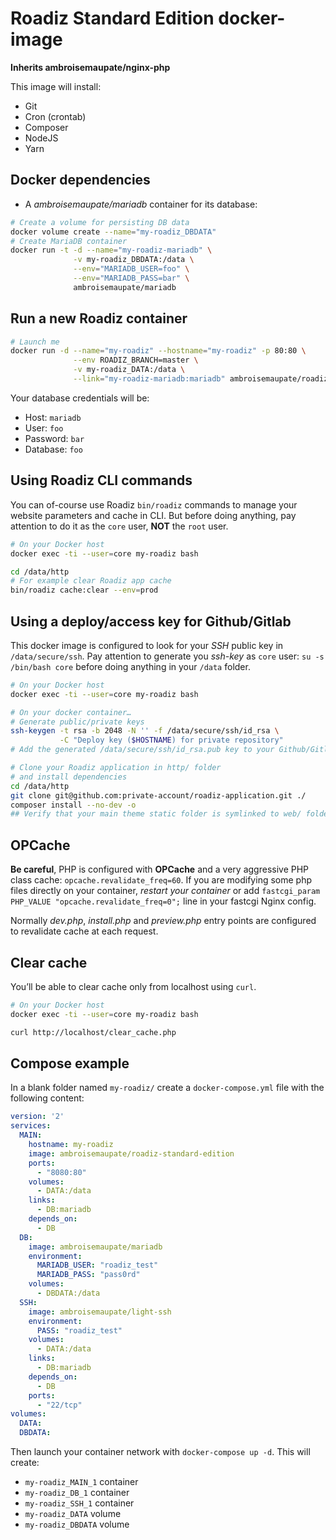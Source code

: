 # Roadiz Standard Edition docker-image

**Inherits ambroisemaupate/nginx-php**

This image will install:

* Git
* Cron (crontab)
* Composer
* NodeJS
* Yarn

## Docker dependencies

* A *ambroisemaupate/mariadb* container for its database:

```bash
# Create a volume for persisting DB data
docker volume create --name="my-roadiz_DBDATA"
# Create MariaDB container
docker run -t -d --name="my-roadiz-mariadb" \
              -v my-roadiz_DBDATA:/data \
              --env="MARIADB_USER=foo" \
              --env="MARIADB_PASS=bar" \
              ambroisemaupate/mariadb
```

## Run a new Roadiz container

```bash
# Launch me
docker run -d --name="my-roadiz" --hostname="my-roadiz" -p 80:80 \
              --env ROADIZ_BRANCH=master \
              -v my-roadiz_DATA:/data \
              --link="my-roadiz-mariadb:mariadb" ambroisemaupate/roadiz-standard-edition
```

Your database credentials will be:

* Host: `mariadb`
* User: `foo`
* Password: `bar`
* Database: `foo`

## Using Roadiz CLI commands

You can of-course use Roadiz `bin/roadiz` commands to manage your website
parameters and cache in CLI. But before doing anything, pay attention to
do it as the `core` user, **NOT** the `root` user.

```bash
# On your Docker host
docker exec -ti --user=core my-roadiz bash

cd /data/http
# For example clear Roadiz app cache
bin/roadiz cache:clear --env=prod
```

## Using a deploy/access key for Github/Gitlab

This docker image is configured to look for your *SSH* public key in `/data/secure/ssh`.
Pay attention to generate you *ssh-key* as `core` user: `su -s /bin/bash core`
before doing anything in your `/data` folder.

```bash
# On your Docker host
docker exec -ti --user=core my-roadiz bash

# On your docker container…
# Generate public/private keys
ssh-keygen -t rsa -b 2048 -N '' -f /data/secure/ssh/id_rsa \
           -C "Deploy key ($HOSTNAME) for private repository"
# Add the generated /data/secure/ssh/id_rsa.pub key to your Github/Gitlab account

# Clone your Roadiz application in http/ folder
# and install dependencies
cd /data/http
git clone git@github.com:private-account/roadiz-application.git ./
composer install --no-dev -o
## Verify that your main theme static folder is symlinked to web/ folder.
```

## OPCache

**Be careful**, PHP is configured with **OPCache** and a very aggressive PHP class cache: `opcache.revalidate_freq=60`.
If you are modifying some php files directly on your container, *restart your container*
or add `fastcgi_param PHP_VALUE "opcache.revalidate_freq=0";` line in your fastcgi Nginx config.

Normally *dev.php*, *install.php* and *preview.php* entry points are configured to revalidate cache at
each request.

## Clear cache

You’ll be able to clear cache only from localhost using `curl`.

```bash
# On your Docker host
docker exec -ti --user=core my-roadiz bash

curl http://localhost/clear_cache.php
```

## Compose example

In a blank folder named `my-roadiz/` create a `docker-compose.yml` file
with the following content:

```yaml
version: '2'
services:
  MAIN:
    hostname: my-roadiz
    image: ambroisemaupate/roadiz-standard-edition
    ports:
      - "8080:80"
    volumes:
      - DATA:/data
    links:
      - DB:mariadb
    depends_on:
      - DB
  DB:
    image: ambroisemaupate/mariadb
    environment:
      MARIADB_USER: "roadiz_test"
      MARIADB_PASS: "pass0rd"
    volumes:
      - DBDATA:/data
  SSH:
    image: ambroisemaupate/light-ssh
    environment:
      PASS: "roadiz_test"
    volumes:
      - DATA:/data
    links:
      - DB:mariadb
    depends_on:
      - DB
    ports:
      - "22/tcp"
volumes:
  DATA:
  DBDATA:
```

Then launch your container network with `docker-compose up -d`. This will create:

- `my-roadiz_MAIN_1` container
- `my-roadiz_DB_1` container
- `my-roadiz_SSH_1` container
- `my-roadiz_DATA` volume
- `my-roadiz_DBDATA` volume
